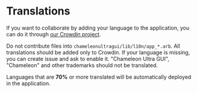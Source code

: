 # Translations

If you want to collaborate by adding your language to the application, you can do it through [our Crowdin project](https://crowdin.com/project/chameleonultragui). 

Do not contribute files into `chameleonultragui/lib/l10n/app_*.arb`. All translations should be added only to Crowdin. If your language is missing, you can create issue and ask to enable it. "Chameleon Ultra GUI", "Chameleon" and other trademarks should not be translated. 

Languages that are **70%** or more translated will be automatically deployed in the application.
